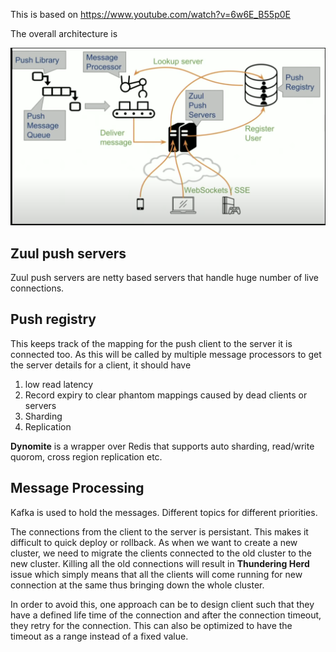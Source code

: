 This is based on https://www.youtube.com/watch?v=6w6E_B55p0E 


The overall architecture is 

![Overalll architecture](images/netflix_push_message_architecture.png)

## Zuul push servers
Zuul push servers are netty based servers that handle huge number of live connections.

## Push registry

This keeps track of the mapping for the push client to the server it is connected too. As this will be called by multiple message processors to get the server details for a client, it should have
1. low read latency
2. Record expiry to clear phantom mappings caused by dead clients or servers
3. Sharding
4. Replication

**Dynomite** is a wrapper over Redis that supports auto sharding, read/write quorom, cross region replication etc. 

## Message Processing

Kafka is used to hold the messages. Different topics for different priorities. 

The connections from the client to the server is persistant. This makes it difficult to quick deploy or rollback. As when we want to create a new cluster, we need to migrate the clients connected to the old cluster to the new cluster. Killing all the old connections will result in **Thundering Herd** issue which simply means that all the clients will come running for new connection at the same thus bringing down the whole cluster. 

In order to avoid this, one approach can be to design client such that they have a defined life time of the connection and after the connection timeout, they retry for the connection. This can also be optimized to have the timeout as a range instead of a fixed value. 